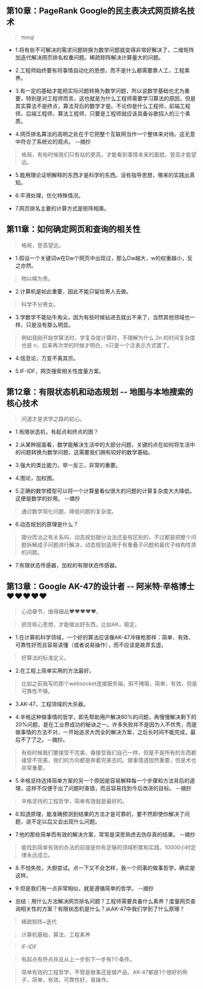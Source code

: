 ## 第10章：PageRank Google的民主表决式网页排名技术

>ttmql

- 1.将有些不可解决的需求问题转换为数学问题就变得非常好解决了，二维矩阵加迭代解决网页排名权重问题。稀疏矩阵解决计算量大的问题。

- 2.工程师始终要有将事情自动化的思想，而不是什么都需要靠人工，工程素养。

- 3.有一定的基础才能把实际问题转换为数学问题，所以说数学基础也尤为重要，特别是对工程师而言，这也就是为什么工程师需要学习算法的原因，但是其实算法不是终点，算法背后的数学才是。不论你是什么工程师，前端工程师，后端工程师，算法工程师，只要是工程师就应该具备谷歌招人的三个素质。

- 4.网页排名算法的高明之处在于它把整个互联网当作一个整体来对待。这无意中符合了系统论的观点。 --摘抄

>格局，有些时候我们只有站的更高，才能看到事情本来的面貌。登高才能望远。

- 5.能用理论证明解释的东西才是科学的东西。没有指导思想，哪来的实践出真知。

- 6.平滑处理，优化特殊情况。

- 7.网页排名主要的计算方式是矩阵相乘。

## 第11章：如何确定网页和查询的相关性

>格局，登高望远。

- 1.假设一个关键词w在Dw个网页中出现过，那么Dw越大，w的权重越小，反之亦然。

>物以稀为贵。

- 2.计算机是如此重要，因此不能只留给男人去做。

>科学不分男女。

- 3.学数学不能钻牛角尖，因为有些时候钻进去就出不来了，当然其他领域也一样，只是没有那么明显。

>例如我刚开始学算法时，学复杂度计算时，不理解为什么 2n 的时间复杂度也是 n，后来再次学的时候才明白，n只是一个泛表示方式罢了。

- 4.信息论，万变不离其宗。

- 5.IF-IDF，网页搜索相关性度量方案。

## 第12章：有限状态机和动态规划 -- 地图与本地搜索的核心技术

>问道才是求学之路的初心。

- 1.有限状态机，有起点和终点的图？

- 2.从某种层面看，数学能解决生活中的大部分问题，关键的点在如何将生活中的问题转换为数学问题，这需要我们拥有较好的数学基础。

- 3.强大的类比能力，举一反三，非常的重要。

- 4.图论，加权图。

- 5.正确的数学模型可以将一个计算量看似很大的问题的计算复杂度大大降低。这便是数学的妙用。 --摘抄

>通过数学简化问题，降低问题的复杂度。

- 6.动态规划的原理是什么？

>跟分而治之有关系吗，动态规划跟分治法还是有区别的，不过都是把整个问题拆解成子问题进行解决，动态规划适用于有重叠子问题和最优子结构性质的问题。

- 7.有限状态传感器，加权的有限状态传感器。

## 第13章：Google AK-47的设计者 -- 阿米特·辛格博士 ❤❤❤❤❤

>心动章节，值得细品❤❤❤❤❤。

>抓住核心思想，才能做出好东西，比如AK，稳定。

- 1.在计算机科学领域，一个好的算法应该像AK-47冲锋枪那样：简单、有效、可靠性好而且容易读懂（或者说易操作），而不应该是故弄玄虚。

>好算法的标准定义。

- 2.在工程上简单实用的方法最好。

>比如之前我写的那个websocket连接服务端，瑕不掩瑜，简单，有效，但是可靠性不够。

- 3.AK-47，工程领域的大杀器。

- 4.辛格这种做事情的哲学，即先帮助用户解决80%的问题，再慢慢解决剩下的20%问题，是在工业界成功的秘诀之一。许多失败并不是因为人不优秀，而是做事情的方法不对，一开始追求大而全的解决方案，之后长时间不能完成，最后不了了之。--摘抄。

>有些时候我们要接受不完美，像接受我们自己一样，但是不是所有的东西都接受不完美，我们的方向都是奔着完美去的。做事情道固然重要，但是术也非常重要。

- 5.辛格坚持选择简单方案的另一个原因是容易解释每一个步骤和方法背后的道理，这样不仅便于出了问题时查错，而且容易找到今后改进的目标。 --摘抄

>辛格坚持的工程哲学，简单有效就是最好的。

- 6.知道原理，能准确预测到结果的方法才是可靠的，要不然即使你解决了问题，说不定以后又会出现什么问题。

- 7.他的那些简单而有效的解决方案，常常是深思熟虑去伪存真的结果。 --摘抄

>能找到简单有效的办法的前提是你有足够的领域积累和实践。10000小时定律永远成立。

- 8.不怕失败，大胆尝试。点一下又不会怎样，我一个同事的做事哲学，确实是这样。

- 9.但是我们有一点非常相似，就是遵循简单的哲学。 --摘抄

- 总结：用什么方法解决网页排名问题？工程师需要具备什么素养？度量网页查询相关性的方案？有限状态机是什么？从AK-47中我们学到了什么原理？

>稀疏矩阵+迭代

>计算机基础，算法，工程素养

>IF-IDF

>有起点有终点并且从上一步到下一步有1个条件。

>简单有效的工程哲学，不管是做事还是做产品，AK-47都是1个很好的例子，简单，有效，可靠性好，易操作。
